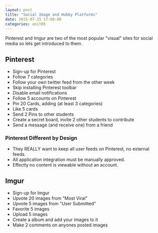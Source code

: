 ```yaml
---
layout: post
title: "Social Image and Hobby Platforms"
date: 2015-07-15 17:00:00
categories: unit05
---
```


Pinterest and Imgur are two of the most popular "visual" sites for social media
so lets get introduced to them.

## Pinterest

* Sign-up for Pinterest
* Follow 7 categories
* Follow your own twitter feed from the other week
* Skip installing Pinterest toolbar
* Disable email notifications
* Follow 5 accounts on Pinterest
* Pin 20 Cards, adding (at least 3 categories)
* Like 5 cards
* Send 2 Pins to other students
* Create a secret board, invite 2 other students to contribute
* Send a message (and receive one) from a friend

### Pinterest Different by Design

* They REALLY want to keep all user feeds on Pinterest, no external feeds.
* All application integration must be manually approved.
* Effectly no content is viewable without an account.

## Imgur

* Sign-up for Imgur
* Upvote 20 images from "Most Viral"
* Upvote 5 images from "User Submitted"
* Favorite 5 images
* Upload 5 images
* Create a album and add your images to it
* Make 2 comments on anyones posted images

